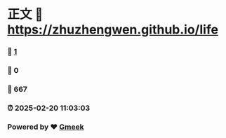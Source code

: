 # 正文 :link: https://zhuzhengwen.github.io/life 
### :page_facing_up: [1](https://zhuzhengwen.github.io/life/tag.html) 
### :speech_balloon: 0 
### :hibiscus: 667 
### :alarm_clock: 2025-02-20 11:03:03 
### Powered by :heart: [Gmeek](https://github.com/Meekdai/Gmeek)
